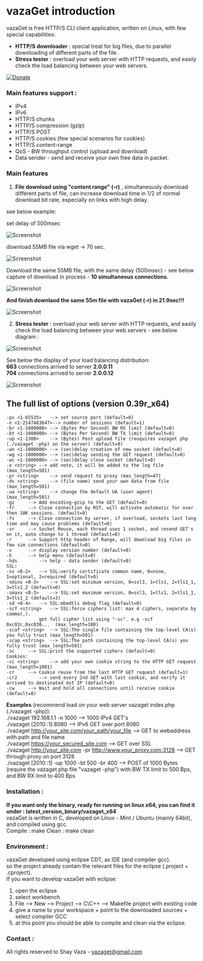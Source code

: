 # vazaGet introduction

vazaGet is free HTTP/S CLI client application, written on Linux, with few special capabilities:
- **HTTP/S downloader** : special treat for big files, due to parallel downloading of different parts of the file.
- **Stress tester** : overload your web server with HTTP requests, and easily check the  load balancing between your web servers.

[![Donate](https://img.shields.io/badge/Donate-PayPal-green.svg)](https://paypal.me/ShayVaza)

### Main features support :
- IPv4 
- IPv6
- HTTP/S chunks
- HTTP/S compression (gzip)
- HTTP/S POST
- HTTP/S cookies (few special scenarios for cookies)
- HTTP/S content-range
- QoS - BW throughput control (upload and download)
- Data sender - send and receive your own free data in packet.

### Main features 
1. **File download using "content range" (-r)** , simultaneously download different parts of file, can increase download time in 1/2 of normal download bit rate, especially on links with high delay.

see below example:

set delay of 500msec

![Screenshot](readme_pictures/picture_1.jpg)
	

download 55MB file via wget → 70 sec.

![Screenshot](readme_pictures/picture_2.jpg)

Download the same 55MB file, with the same delay (500msec) - see below capture of download in process - **10 simultaneous connections.**

![Screenshot](readme_pictures/picture_3.jpg)

**And finish downlaod the same 55m file with vazaGet (-r) in 21.9sec!!!**

![Screenshot](readme_pictures/picture_4a.jpg)

2. **Stress tester** : overload your web server with HTTP requests, and easily check the load balancing between your web servers - see below diagram :

![Screenshot](readme_pictures/picture_5.jpg)

See below the display of your load balancing distribution:  
**663** connections arrived to server **2.0.0.11**  
**704** connections arrived to server **2.0.0.12**

![Screenshot](readme_pictures/picture_6.jpg)
 
## The full list of options (version 0.39r_x64)
    -ps <1-65535>	--> set source port (default=0)
    -n <1-2147483647>--> number of sessions (default=1)
	-br <1-1000000>	--> (Bytes Per Second) BW RX limit (default=0)
	-bt <1-1000000>	--> (Bytes Per Second) BW TX limit (default=0)
	-up <1-1300>	--> (Bytes) Post upload file (reuquires vazaget php (./vazaget -php) on the server) (default=0)
	-wn <1-1000000>	--> (sec)delay creation of new socket (default=0)
	-wg <1-1000000>	--> (sec)delay sending the GET request (default=0)
	-wc <1-1000000>	--> (sec)delay close socket (default=0)
	-o <string>	--> add note, it will be added to the log file (max_length=501)
	-pr <string>	--> send request to proxy (max_length=47)
	-ds <string>	--> (file name) send your own data from file (max_length=501)
	-ua <string>	--> change the default UA (user agent) (max_length=501)
	-gz		--> Add encoding-gzip to the GET (default=0)
	-fr		--> Close connection by RST, will activate automatic for over then 10K sessions. (default=0)
	-fs		--> Close connection by server, if overload, sockets last long time and may cause problems (default=0)
	-sr		--> Socket Reuse, each thread uses 1 socket, and resend GET's on it, auto change to 1 thread (default=0)
	-r		--> Support http header of Range, will download big files in few sim connections (default=0)
	-v		--> display version number (default=0)
	-h		--> help menu (default=0)
	-hds		--> help - data sender (default=0)
    SSL:
	-sv <0-2>	--> SSL:verify certificate common name, 0=none, 1=optional, 2=required (default=0)
	-sminv <0-3>	--> SSL:set minimum version, 0=ssl3, 1=tls1, 2=tls1_1, 3=tls1_2 (default=0)
	-smaxv <0-3>	--> SSL:set maximum version, 0=ssl3, 1=tls1, 2=tls1_1, 3=tls1_2 (default=3)
	-sd <0-4>	--> SSL:mbedtls debug flag (default=0)
	-scf <string>	--> SSL:force ciphers list: max 4 ciphers, separate by comma(,).
				get full cipher list using "-sc". e.g -scf 0xc02c,0xc030...  (max_length=100)
	-scaf <string>	--> SSL:The single file containing the top-level CA(s) you fully trust (max_length=501)
	-scap <string>	--> SSL:The path containing the top-level CA(s) you fully trust (max_length=501)
	-sc		--> SSL:print the supported ciphers (default=0)
    Cookies:
	-cc <string>	--> add your own cookie string to the HTTP GET request (max_length=1001)
	-cr		--> Cookie reuse from the last HTTP GET request (default=1)
	-cr2		--> send every 2nd GET with last cookie, and verify it arrived to destinated dst IP (default=0)
	-cw		--> Wait and hold all connections until receive cookie (default=0)

**Examples** (recommend load on your web server vazaget index.php (./vazaget -php)):  
	./vazaget 192.168.1.1 -n 1000 --> 1000 IPv4 GET's  
	./vazaget [2010::1]:8080  --> IPv6 GET over port 8080  
	./vazaget http://your_site.com/your_path/your_file  --> GET to webaddress with path and file name  
	./vazaget https://your_secured_site.com --> GET over SSL  
	./vazaget http://your_site.com -pr http://www.your_proxy.com:3128 --> GET through proxy on port 3128  
	./vazaget [2010::1] -up 1000 -bt 500 -br 400 --> POST of 1000 Bytes (require the vazaget php file "vazaget -php") with BW TX limit to 500 Bps, and BW RX limit to 400 Bps

### Installation :
**If you want only the binary, ready for running on linux x64, you can find it under : latest_version_binary/vazaget_x64**  
vazaGet is written in C, developed on Linux - Mint / Ubuntu (mainly 64bit),   
and compiled using gcc.  
Compile :
	make
Clean :
	make clean

### Environment :
vazaGet developed using eclipse CDT, as IDE (and compiler gcc).  
so the project already contain the relevant files for the eclipse (.project + .cproject).  
If you want to develop vazaGet with eclipse:  
1. open the eclipse
2. select workbench
3. File --> New --> Project --> C\C++ --> Makefile project with existing code
4. give a name to your workspace + point to the downloaded sources + select compiler GCC
5. at this point you should be able to compile and clean via the eclipse.

### Contact :
All rights reserved to Shay Vaza - vazaget@gmail.com




